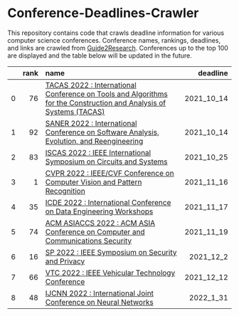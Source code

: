 # Conference-Deadlines-Crawler 

 This repository contains code that crawls deadline information for various computer science conferences. Conference names, rankings, deadlines, and links are crawled from [Guide2Research](https://www.guide2research.com/topconf/machine-learning). Conferences up to the top 100 are displayed and the table below will be updated in the future.

|    |   rank | name                                                                                                                                               |   deadline |
|---:|-------:|:---------------------------------------------------------------------------------------------------------------------------------------------------|-----------:|
|  0 |     76 | [TACAS 2022 : International Conference on Tools and Algorithms for the Construction and Analysis of Systems (TACAS)](https://etaps.org/2022/tacas) | 2021_10_14 |
|  1 |     92 | [SANER 2022 : International Conference on Software Analysis, Evolution, and Reengineering](https://saner2022.uom.gr/)                              | 2021_10_14 |
|  2 |     83 | [ISCAS 2022 : IEEE International Symposium on Circuits and Systems](https://www.iscas2022.org/)                                                    | 2021_10_25 |
|  3 |      1 | [CVPR 2022 : IEEE/CVF Conference on Computer Vision and Pattern Recognition](http://cvpr2022.thecvf.com/)                                          | 2021_11_16 |
|  4 |     35 | [ICDE 2022 : International Conference on Data Engineering Workshops](https://icde2022.ieeecomputer.my/)                                            | 2021_11_17 |
|  5 |     74 | [ACM ASIACCS 2022 : ACM ASIA Conference on Computer and Communications Security](https://asiaccs2022.conferenceservice.jp/)                        | 2021_11_19 |
|  6 |     16 | [SP 2022 : IEEE Symposium on Security and Privacy](https://www.ieee-security.org/TC/SP2022/)                                                       |  2021_12_2 |
|  7 |     66 | [VTC 2022 : IEEE Vehicular Technology Conference](https://events.vtsociety.org/vtc2022-spring/)                                                    | 2021_12_12 |
|  8 |     48 | [IJCNN 2022 : International Joint Conference on Neural Networks](https://wcci2022.org/call-for-papers/)                                            |  2022_1_31 |